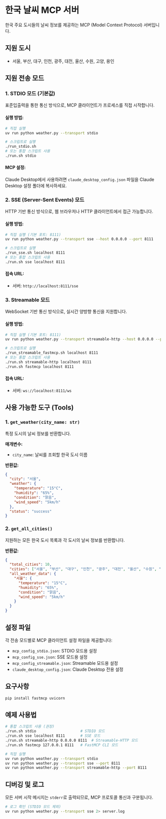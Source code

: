# 한국 날씨 MCP 서버

한국 주요 도시들의 날씨 정보를 제공하는 MCP (Model Context Protocol) 서버입니다.

## 지원 도시
- 서울, 부산, 대구, 인천, 광주, 대전, 울산, 수원, 고양, 용인

## 지원 전송 모드

### 1. STDIO 모드 (기본값)
표준입출력을 통한 통신 방식으로, MCP 클라이언트가 프로세스를 직접 시작합니다.

#### 실행 방법:
```bash
# 직접 실행
uv run python weather.py --transport stdio

# 스크립트로 실행
./run_stdio.sh
# 또는 통합 스크립트 사용
./run.sh stdio
```

#### MCP 설정:
Claude Desktop에서 사용하려면 `claude_desktop_config.json` 파일을 Claude Desktop 설정 폴더에 복사하세요.

### 2. SSE (Server-Sent Events) 모드
HTTP 기반 통신 방식으로, 웹 브라우저나 HTTP 클라이언트에서 접근 가능합니다.

#### 실행 방법:
```bash
# 직접 실행 (기본 포트: 8111)
uv run python weather.py --transport sse --host 0.0.0.0 --port 8111

# 스크립트로 실행
./run_sse.sh localhost 8111
# 또는 통합 스크립트 사용
./run.sh sse localhost 8111
```

#### 접속 URL:
- 서버: `http://localhost:8111/sse`

### 3. Streamable 모드
WebSocket 기반 통신 방식으로, 실시간 양방향 통신을 지원합니다.

#### 실행 방법:
```bash
# 직접 실행 (기본 포트: 8111)
uv run python weather.py --transport streamable-http --host 0.0.0.0 --port 8111

# 스크립트로 실행
./run_streamable_fastmcp.sh localhost 8111
# 또는 통합 스크립트 사용
./run.sh streamable-http localhost 8111
./run.sh fastmcp localhost 8111
```

#### 접속 URL:
- 서버: `ws://localhost:8111/ws`

## 사용 가능한 도구 (Tools)

### 1. `get_weather(city_name: str)`
특정 도시의 날씨 정보를 반환합니다.

**매개변수:**
- `city_name`: 날씨를 조회할 한국 도시 이름

**반환값:**
```json
{
  "city": "서울",
  "weather": {
    "temperature": "15°C",
    "humidity": "65%",
    "condition": "맑음",
    "wind_speed": "5km/h"
  },
  "status": "success"
}
```

### 2. `get_all_cities()`
지원하는 모든 한국 도시 목록과 각 도시의 날씨 정보를 반환합니다.

**반환값:**
```json
{
  "total_cities": 10,
  "cities": ["서울", "부산", "대구", "인천", "광주", "대전", "울산", "수원", "고양", "용인"],
  "all_weather_data": {
    "서울": {
      "temperature": "15°C",
      "humidity": "65%",
      "condition": "맑음",
      "wind_speed": "5km/h"
    }
  }
}
```

## 설정 파일

각 전송 모드별로 MCP 클라이언트 설정 파일을 제공합니다:

- `mcp_config_stdio.json`: STDIO 모드용 설정
- `mcp_config_sse.json`: SSE 모드용 설정
- `mcp_config_streamable.json`: Streamable 모드용 설정
- `claude_desktop_config.json`: Claude Desktop 전용 설정

## 요구사항

```bash
pip install fastmcp uvicorn
```

## 예제 사용법

```bash
# 통합 스크립트 사용 (권장)
./run.sh stdio                    # STDIO 모드
./run.sh sse localhost 8111       # SSE 모드  
./run.sh streamable-http 0.0.0.0 8111  # Streamable-HTTP 모드
./run.sh fastmcp 127.0.0.1 8111   # FastMCP CLI 모드

# 직접 실행
uv run python weather.py --transport stdio
uv run python weather.py --transport sse --port 8111  
uv run python weather.py --transport streamable-http --port 8111
```

## 디버깅 및 로그

모든 서버 시작 메시지는 `stderr`로 출력되므로, MCP 프로토콜 통신과 구분됩니다.

```bash
# 로그 확인 (STDIO 모드 제외)
uv run python weather.py --transport sse 2> server.log
```
